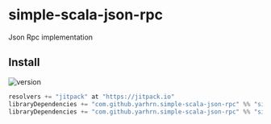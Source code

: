 # simple-scala-json-rpc

Json Rpc implementation

## Install
![version](https://jitpack.io/v/yarhrn/rozklad.svg)

```scala
resolvers += "jitpack" at "https://jitpack.io"
libraryDependencies += "com.github.yarhrn.simple-scala-json-rpc" %% "simple-scala-json-rpc-core" % "v{take version from badge above}"	
libraryDependencies += "com.github.yarhrn.simple-scala-json-rpc" %% "simple-scala-json-rpc-sttp" % "v{take version from badge above}"	
```

